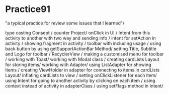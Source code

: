 # Practice91

"a typical practice for review some issues that I learned"/

type casting Consept /
counter	Project/
onClick in UI	/
Intent from this activity to another with two way and sending info	/
intent for setAction in activity	/
showing fragment in activity	/
toolbar with including usage	/
using back button by using getSupportActionBar Method/
setting Title, Subtitle and Logo for toolbar	/
RecyclerView	/
making a customised menu for toolbar	/
working with Toast/
working with Modal class	/
creating cardLists Layout for storing items/
working with Adapter/
using ListAdapter for showing Items	/
creating ViewHolder in adapter for connecting to items in cardLists Layout/
inflating cardLists to view	/
setting onClickListener for each item/
using Intent for going to another activity by clicking on each item	/
using context instead of activity in adapterClass	/
using setFlags method in Intent/
